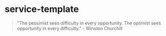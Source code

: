 # service-template

<!-- INSPIRATIONAL_QUOTE_START -->
> "The pessimist sees difficulty in every opportunity. The optimist sees opportunity in every difficulty." - Winston Churchill
<!-- INSPIRATIONAL_QUOTE_END -->
